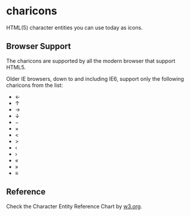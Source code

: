 charicons
=========

HTML(5) character entities you can use today as icons.

Browser Support
---------------

The charicons are supported by all the modern browser that support HTML5.

Older IE browsers, down to and including IE6, support only the following charicons from the list:

- &larr;
- &uarr;
- &rarr;
- &darr;
- &minus;
- &times;
- &lt;
- &gt;
- &lsaquo;
- &rsaquo;
- &laquo;
- &raquo;
- &equiv;


Reference
---------

Check the Character Entity Reference Chart by [w3.org](http://dev.w3.org/html5/html-author/charref).